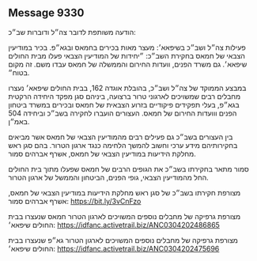 ## Message 9330

הודעה משותפת לדובר צה״ל ודוברות שב״כ:

פעילות צה״ל ושב״כ בשיפאא׳: מעצר מאות בכירים בחמאס ובגא״פ. בכיר במודיעין הצבאי של חמאס בחקירת השב״כ: ״יחידות של המודיעין הצבאי פעלו מבית החולים שיפאא׳. גם משרד הפנים, וועדות החירום והממשלה של חמאס עבדו משם. זה מקום בטוח״.

במבצע הממוקד של צה״ל ושב״כ, בהובלת אוגדה 162, בבית החולים שיפאא׳ נעצרו מחבלים רבים שמשויכים לארגוני טרור ברצועה, ביניהם סגן מפקד היחידה הרקטית בגא״פ, בעלי תפקידים פיקודיים בזרוע הצבאית של חמאס ובכירים במשרד ביטחון הפנים ווועדות החירום של חמאס. העצורים הועברו לחקירה בשב״כ וביחידה 504 באמ״ן. 

בין העצורים בשב״כ גם פעילים רבים מהמודיעין הצבאי של חמאס אשר מביאים בחקירותיהם מידע ערכי וחשוב להמשך הלחימה כנגד ארגון הטרור. בהם סגן ראש מחלקת הידיעות במודיעין הצבאי של חמאס, אשרף אברהים סמור.

סמור מתאר בחקירתו בשב״כ את הגופים הרבים של חמאס שפעלו מתוך בית החולים החל מהמודיעין הצבאי, גופי הפנים, הביטחון והממשל של ארגון הטרור.

מצורפת חקירתו בשב״כ של סגן ראש מחלקת הידיעות במודיעין הצבאי של חמאס, אשרף אברהים סמור: https://bit.ly/3vCnFzo

מצורפת גרפיקה של מחבלים נוספים המשויכים לארגון הטרור חמאס שנעצרו בבית החולים שיפאא׳: https://idfanc.activetrail.biz/ANC0304202486865

מצורפת גרפיקה של מחבלים נוספים המשויכים לארגון הטרור גא״פ שנעצרו בבית החולים שיפאא׳: https://idfanc.activetrail.biz/ANC0304202475696

